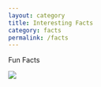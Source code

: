 ```yaml
---
layout: category
title: Interesting Facts
category: facts
permalink: /facts
---
```


Fun Facts

<img src="{{ site.baseurl }}/assets/img/teenvoguemei.jpg">